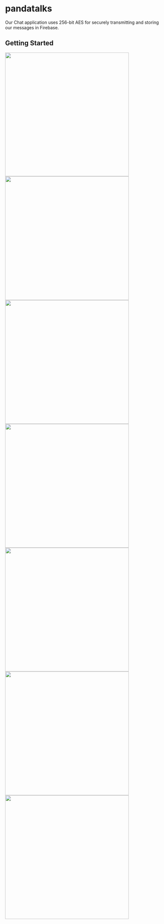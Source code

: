 # pandatalks

Our Chat application uses 256-bit AES for securely transmitting and storing our messages in Firebase.

## Getting Started
<img src = "https://user-images.githubusercontent.com/77544758/210411139-cbb169e6-3ceb-4d3c-846a-0d9520f28b00.png" widht =400 height = 400>
<img src = "https://user-images.githubusercontent.com/77544758/210411176-4d964776-cf62-43a3-b1ee-4045da159a6f.png" widht =400 height = 400>
<img src = "https://user-images.githubusercontent.com/77544758/210411213-676d6dc7-8cab-4d27-9ec8-a8d751cf3665.png" widht =400 height = 400>
<img src = "https://user-images.githubusercontent.com/77544758/210411248-ab0d75fa-698a-4c1c-9739-a3797d64411b.png" widht =400 height = 400>
<img src = "https://user-images.githubusercontent.com/77544758/210411303-35223c15-315a-45f0-a74d-ba18aea7b4e8.png" widht =400 height = 400>
<img src = "https://user-images.githubusercontent.com/77544758/210411342-261dcd5a-fa77-4dde-bb65-b85d63267917.png" widht =400 height = 400>
<img src = "https://user-images.githubusercontent.com/77544758/210411396-8abfe1ed-01d4-4d21-a63a-38f77f50a3fb.png" widht =400 height = 400>






